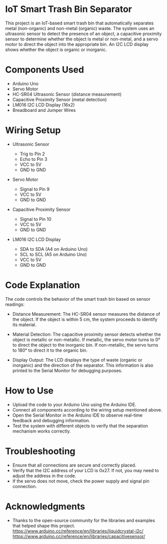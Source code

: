 # IoT Smart Trash Bin Separator
This project is an IoT-based smart trash bin that automatically separates metal (non-organic) and non-metal (organic) waste. The system uses an ultrasonic sensor to detect the presence of an object, a capacitive proximity sensor to determine whether the object is metal or non-metal, and a servo motor to direct the object into the appropriate bin. An I2C LCD display shows whether the object is organic or inorganic.

# Components Used
- Arduino Uno
- Servo Motor
- HC-SR04 Ultrasonic Sensor (distance measurement)
- Capacitive Proximity Sensor (metal detection)
- LM016 I2C LCD Display (16x2)
- Breadboard and Jumper Wires

# Wiring Setup
 - Ultrasonic Sensor
    - Trig to Pin 2
    - Echo to Pin 3
    - VCC to 5V
    - GND to GND 
- Servo Motor
    - Signal to Pin 9
    - VCC to 5V
    - GND to GND

- Capacitive Proximity Sensor
    - Signal to Pin 10
    - VCC to 5V
    - GND to GND

- LM016 I2C LCD Display
    - SDA to SDA (A4 on Arduino Uno)
    - SCL to SCL (A5 on Arduino Uno)
    - VCC to 5V
    - GND to GND

# Code Explanation
The code controls the behavior of the smart trash bin based on sensor readings:

- Distance Measurement: The HC-SR04 sensor measures the distance of the object. If the object is within 5 cm, the system proceeds to identify its material.

- Material Detection: The capacitive proximity sensor detects whether the object is metallic or non-metallic. If metallic, the servo motor turns to 0° to direct the object to the inorganic bin. If non-metallic, the servo turns to 180° to direct it to the organic bin.

- Display Output: The LCD displays the type of waste (organic or inorganic) and the direction of the separator. This information is also printed to the Serial Monitor for debugging purposes.

# How to Use
- Upload the code to your Arduino Uno using the Arduino IDE.
- Connect all components according to the wiring setup mentioned above.
- Open the Serial Monitor in the Arduino IDE to observe real-time feedback and debugging information.
- Test the system with different objects to verify that the separation mechanism works correctly.

# Troubleshooting
- Ensure that all connections are secure and correctly placed.
- Verify that the I2C address of your LCD is 0x27. If not, you may need to adjust the address in the code.
- If the servo does not move, check the power supply and signal pin connection.

# Acknowledgments
- Thanks to the open-source community for the libraries and examples that helped shape this project.
https://www.arduino.cc/reference/en/libraries/liquidcrystal-i2c/
https://www.arduino.cc/reference/en/libraries/capacitivesensor/